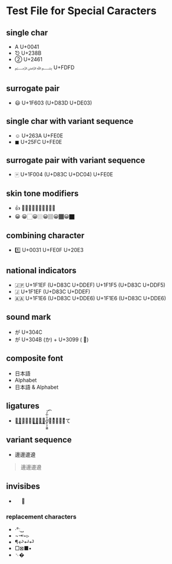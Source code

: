 Test File for Special Caracters
================================

## single char
- A U+0041
- ⎋ U+238B
- ② U+2461
- ﷽ U+FDFD

## surrogate pair
- 😃 U+1F603 (U+D83D U+DE03)

## single char with variant sequence
- ☺︎ U+263A  U+FE0E
- ◼︎ U+25FC  U+FE0E

## surrogate pair with variant sequence
- 🀄︎ U+1F004 (U+D83C U+DC04)  U+FE0E

## skin tone modifiers
- 👍 👍🏻👍🏼👍🏽👍🏾👍🏿
- 😀 😀🏻😀🏼😀🏽😀🏾😀🏿

## combining character
- 1️⃣ U+0031  U+FE0F  U+20E3

## national indicators
- 🇯🇵 U+1F1EF (U+D83C U+DDEF)  U+1F1F5 (U+D83C U+DDF5)
- 🇯 U+1F1EF (U+D83C U+DDEF)
- 🇦🇦 U+1F1E6 (U+D83C U+DDE6)  U+1F1E6 (U+D83C U+DDE6)

## sound mark
- が U+304C
- が U+304B (か) + U+3099 ( ゙)

## composite font
- 日本語
- Alphabet
- 日本語 & Alphabet

## ligatures
- た͜͜͏̘̣͔͙͎͎̘̜̫̗͍͚͓͜͜͏̘̣͔͙͎͎す͜͜͏̘̣͔͙͎͎ơ̟̤̖̗͖͇̍͋̀͆̓́͞͡け̜ͪ̅̍̅͂͊て

## variant sequence
- 邊邊󠄀邊󠄁邊󠄂
> 邊邊󠄀邊󠄁邊󠄂

## invisibes
-  　	
### replacement characters
- ·°ː␣
- ¬⇥‣▹
- ¶↩↵⏎
- □⊠■•
- ␋�
